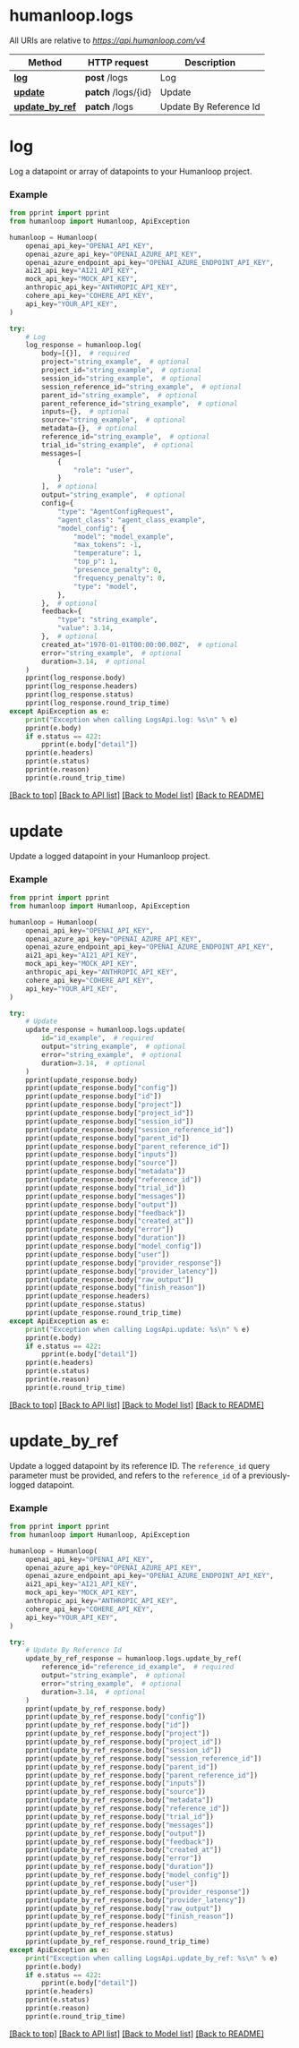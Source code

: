 # humanloop.logs

All URIs are relative to *https://api.humanloop.com/v4*

Method | HTTP request | Description
------------- | ------------- | -------------
[**log**](#log) | **post** /logs | Log
[**update**](#update) | **patch** /logs/{id} | Update
[**update_by_ref**](#update_by_ref) | **patch** /logs | Update By Reference Id

# **log**

Log a datapoint or array of datapoints to your Humanloop project.

### Example

```python
from pprint import pprint
from humanloop import Humanloop, ApiException

humanloop = Humanloop(
    openai_api_key="OPENAI_API_KEY",
    openai_azure_api_key="OPENAI_AZURE_API_KEY",
    openai_azure_endpoint_api_key="OPENAI_AZURE_ENDPOINT_API_KEY",
    ai21_api_key="AI21_API_KEY",
    mock_api_key="MOCK_API_KEY",
    anthropic_api_key="ANTHROPIC_API_KEY",
    cohere_api_key="COHERE_API_KEY",
    api_key="YOUR_API_KEY",
)

try:
    # Log
    log_response = humanloop.log(
        body=[{}],  # required
        project="string_example",  # optional
        project_id="string_example",  # optional
        session_id="string_example",  # optional
        session_reference_id="string_example",  # optional
        parent_id="string_example",  # optional
        parent_reference_id="string_example",  # optional
        inputs={},  # optional
        source="string_example",  # optional
        metadata={},  # optional
        reference_id="string_example",  # optional
        trial_id="string_example",  # optional
        messages=[
            {
                "role": "user",
            }
        ],  # optional
        output="string_example",  # optional
        config={
            "type": "AgentConfigRequest",
            "agent_class": "agent_class_example",
            "model_config": {
                "model": "model_example",
                "max_tokens": -1,
                "temperature": 1,
                "top_p": 1,
                "presence_penalty": 0,
                "frequency_penalty": 0,
                "type": "model",
            },
        },  # optional
        feedback={
            "type": "string_example",
            "value": 3.14,
        },  # optional
        created_at="1970-01-01T00:00:00.00Z",  # optional
        error="string_example",  # optional
        duration=3.14,  # optional
    )
    pprint(log_response.body)
    pprint(log_response.headers)
    pprint(log_response.status)
    pprint(log_response.round_trip_time)
except ApiException as e:
    print("Exception when calling LogsApi.log: %s\n" % e)
    pprint(e.body)
    if e.status == 422:
        pprint(e.body["detail"])
    pprint(e.headers)
    pprint(e.status)
    pprint(e.reason)
    pprint(e.round_trip_time)
```

[[Back to top]](#__pageTop) [[Back to API list]](../../../README.md#documentation-for-api-endpoints) [[Back to Model list]](../../../README.md#documentation-for-models) [[Back to README]](../../../README.md)

# **update**

Update a logged datapoint in your Humanloop project.

### Example

```python
from pprint import pprint
from humanloop import Humanloop, ApiException

humanloop = Humanloop(
    openai_api_key="OPENAI_API_KEY",
    openai_azure_api_key="OPENAI_AZURE_API_KEY",
    openai_azure_endpoint_api_key="OPENAI_AZURE_ENDPOINT_API_KEY",
    ai21_api_key="AI21_API_KEY",
    mock_api_key="MOCK_API_KEY",
    anthropic_api_key="ANTHROPIC_API_KEY",
    cohere_api_key="COHERE_API_KEY",
    api_key="YOUR_API_KEY",
)

try:
    # Update
    update_response = humanloop.logs.update(
        id="id_example",  # required
        output="string_example",  # optional
        error="string_example",  # optional
        duration=3.14,  # optional
    )
    pprint(update_response.body)
    pprint(update_response.body["config"])
    pprint(update_response.body["id"])
    pprint(update_response.body["project"])
    pprint(update_response.body["project_id"])
    pprint(update_response.body["session_id"])
    pprint(update_response.body["session_reference_id"])
    pprint(update_response.body["parent_id"])
    pprint(update_response.body["parent_reference_id"])
    pprint(update_response.body["inputs"])
    pprint(update_response.body["source"])
    pprint(update_response.body["metadata"])
    pprint(update_response.body["reference_id"])
    pprint(update_response.body["trial_id"])
    pprint(update_response.body["messages"])
    pprint(update_response.body["output"])
    pprint(update_response.body["feedback"])
    pprint(update_response.body["created_at"])
    pprint(update_response.body["error"])
    pprint(update_response.body["duration"])
    pprint(update_response.body["model_config"])
    pprint(update_response.body["user"])
    pprint(update_response.body["provider_response"])
    pprint(update_response.body["provider_latency"])
    pprint(update_response.body["raw_output"])
    pprint(update_response.body["finish_reason"])
    pprint(update_response.headers)
    pprint(update_response.status)
    pprint(update_response.round_trip_time)
except ApiException as e:
    print("Exception when calling LogsApi.update: %s\n" % e)
    pprint(e.body)
    if e.status == 422:
        pprint(e.body["detail"])
    pprint(e.headers)
    pprint(e.status)
    pprint(e.reason)
    pprint(e.round_trip_time)
```

[[Back to top]](#__pageTop) [[Back to API list]](../../../README.md#documentation-for-api-endpoints) [[Back to Model list]](../../../README.md#documentation-for-models) [[Back to README]](../../../README.md)

# **update_by_ref**

Update a logged datapoint by its reference ID.  The `reference_id` query parameter must be provided, and refers to the `reference_id` of a previously-logged datapoint.

### Example

```python
from pprint import pprint
from humanloop import Humanloop, ApiException

humanloop = Humanloop(
    openai_api_key="OPENAI_API_KEY",
    openai_azure_api_key="OPENAI_AZURE_API_KEY",
    openai_azure_endpoint_api_key="OPENAI_AZURE_ENDPOINT_API_KEY",
    ai21_api_key="AI21_API_KEY",
    mock_api_key="MOCK_API_KEY",
    anthropic_api_key="ANTHROPIC_API_KEY",
    cohere_api_key="COHERE_API_KEY",
    api_key="YOUR_API_KEY",
)

try:
    # Update By Reference Id
    update_by_ref_response = humanloop.logs.update_by_ref(
        reference_id="reference_id_example",  # required
        output="string_example",  # optional
        error="string_example",  # optional
        duration=3.14,  # optional
    )
    pprint(update_by_ref_response.body)
    pprint(update_by_ref_response.body["config"])
    pprint(update_by_ref_response.body["id"])
    pprint(update_by_ref_response.body["project"])
    pprint(update_by_ref_response.body["project_id"])
    pprint(update_by_ref_response.body["session_id"])
    pprint(update_by_ref_response.body["session_reference_id"])
    pprint(update_by_ref_response.body["parent_id"])
    pprint(update_by_ref_response.body["parent_reference_id"])
    pprint(update_by_ref_response.body["inputs"])
    pprint(update_by_ref_response.body["source"])
    pprint(update_by_ref_response.body["metadata"])
    pprint(update_by_ref_response.body["reference_id"])
    pprint(update_by_ref_response.body["trial_id"])
    pprint(update_by_ref_response.body["messages"])
    pprint(update_by_ref_response.body["output"])
    pprint(update_by_ref_response.body["feedback"])
    pprint(update_by_ref_response.body["created_at"])
    pprint(update_by_ref_response.body["error"])
    pprint(update_by_ref_response.body["duration"])
    pprint(update_by_ref_response.body["model_config"])
    pprint(update_by_ref_response.body["user"])
    pprint(update_by_ref_response.body["provider_response"])
    pprint(update_by_ref_response.body["provider_latency"])
    pprint(update_by_ref_response.body["raw_output"])
    pprint(update_by_ref_response.body["finish_reason"])
    pprint(update_by_ref_response.headers)
    pprint(update_by_ref_response.status)
    pprint(update_by_ref_response.round_trip_time)
except ApiException as e:
    print("Exception when calling LogsApi.update_by_ref: %s\n" % e)
    pprint(e.body)
    if e.status == 422:
        pprint(e.body["detail"])
    pprint(e.headers)
    pprint(e.status)
    pprint(e.reason)
    pprint(e.round_trip_time)
```

[[Back to top]](#__pageTop) [[Back to API list]](../../../README.md#documentation-for-api-endpoints) [[Back to Model list]](../../../README.md#documentation-for-models) [[Back to README]](../../../README.md)

